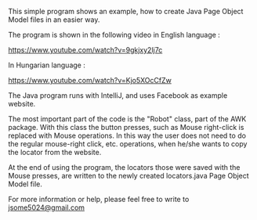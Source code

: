 This simple program shows an example, how to create Java Page Object Model files in an easier way.

The program is shown in the following video in English language :

https://www.youtube.com/watch?v=9gkjxy2lj7c

In Hungarian language : 

https://www.youtube.com/watch?v=Kjo5XOcCfZw

The Java program runs with IntelliJ, and uses Facebook as example website.

The most important part of the code is the "Robot" class, part of the AWK package. With this class the button presses, such as Mouse right-click is replaced with Mouse operations. In this way the user does not need to do the regular mouse-right click, etc. operations, when he/she wants to copy the locator from the website. 

At the end of using the program, the locators those were saved with the Mouse presses, are written to the newly created locators.java Page Object Model file. 

For more information or help, please feel free to write to jsome5024@gmail.com

